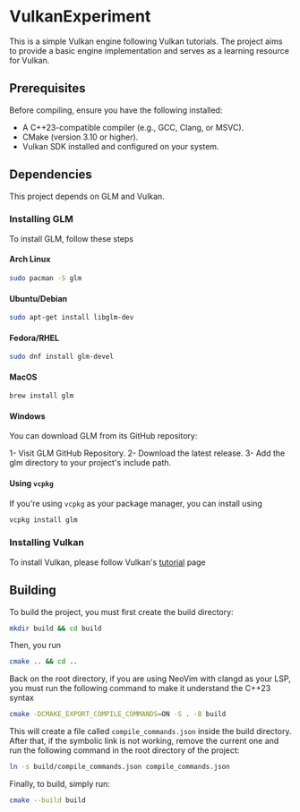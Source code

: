 # VulkanExperiment

This is a simple Vulkan engine following Vulkan tutorials. The project aims to provide a basic engine implementation and serves as a learning resource for Vulkan.

## Prerequisites

Before compiling, ensure you have the following installed:
- A C++23-compatible compiler (e.g., GCC, Clang, or MSVC).
- CMake (version 3.10 or higher).
- Vulkan SDK installed and configured on your system.

## Dependencies

This project depends on GLM and Vulkan.

### Installing GLM

To install GLM, follow these steps

#### Arch Linux

```bash
sudo pacman -S glm
```

#### Ubuntu/Debian

```bash
sudo apt-get install libglm-dev
```

#### Fedora/RHEL

```bash
sudo dnf install glm-devel
```

#### MacOS

```bash
brew install glm
```

#### Windows

You can download GLM from its GitHub repository:

1- Visit GLM GitHub Repository.
2- Download the latest release.
3- Add the glm directory to your project's include path.

#### Using `vcpkg`

If you're using `vcpkg` as your package manager, you can install using

```bash
vcpkg install glm
```

### Installing Vulkan

To install Vulkan, please follow Vulkan's [tutorial](https://vulkan-tutorial.com/Development_environment) page

## Building

To build the project, you must first create the build directory:

```bash
mkdir build && cd build
```

Then, you run 

```bash
cmake .. && cd ..
```

Back on the root directory, if you are using NeoVim with clangd as your LSP,
you must run the following command to make it understand the C++23 syntax

```bash
cmake -DCMAKE_EXPORT_COMPILE_COMMANDS=ON -S . -B build
```

This will create a file called `compile_commands.json` inside the build directory.
After that, if the symbolic link is not working, remove the current one and run
the following command in the root directory of the project:

```bash
ln -s build/compile_commands.json compile_commands.json
```

Finally, to build, simply run:

```bash
cmake --build build
```


